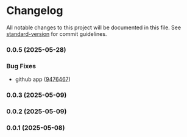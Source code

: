 # Changelog

All notable changes to this project will be documented in this file. See [standard-version](https://github.com/conventional-changelog/standard-version) for commit guidelines.

### 0.0.5 (2025-05-28)


### Bug Fixes

* github app ([9476467](https://github.com/10shubham01/share-cart/commit/9476467f2249518a9c2d86408a97dbefa255a0a4))

### 0.0.3 (2025-05-09)

### 0.0.2 (2025-05-09)

### 0.0.1 (2025-05-08)
